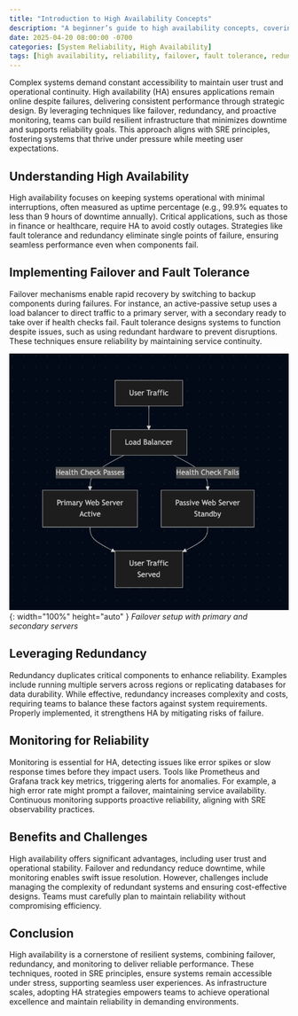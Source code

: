 ```yaml
---
title: "Introduction to High Availability Concepts"
description: "A beginner’s guide to high availability concepts, covering failover, redundancy, and monitoring to build reliable systems with minimal downtime."
date: 2025-04-20 08:00:00 -0700
categories: [System Reliability, High Availability]
tags: [high availability, reliability, failover, fault tolerance, redundancy, monitoring, prometheus, grafana, system design, capacity planning]
---
```


Complex systems demand constant accessibility to maintain user trust and operational continuity. High availability (HA) ensures applications remain online despite failures, delivering consistent performance through strategic design. By leveraging techniques like failover, redundancy, and proactive monitoring, teams can build resilient infrastructure that minimizes downtime and supports reliability goals. This approach aligns with SRE principles, fostering systems that thrive under pressure while meeting user expectations.

## Understanding High Availability
High availability focuses on keeping systems operational with minimal interruptions, often measured as uptime percentage (e.g., 99.9% equates to less than 9 hours of downtime annually). Critical applications, such as those in finance or healthcare, require HA to avoid costly outages. Strategies like fault tolerance and redundancy eliminate single points of failure, ensuring seamless performance even when components fail.

## Implementing Failover and Fault Tolerance
Failover mechanisms enable rapid recovery by switching to backup components during failures. For instance, an active-passive setup uses a load balancer to direct traffic to a primary server, with a secondary ready to take over if health checks fail. Fault tolerance designs systems to function despite issues, such as using redundant hardware to prevent disruptions. These techniques ensure reliability by maintaining service continuity.

![Desktop View](/assets/img/posts/20250420/failover.png){: width="100%" height="auto" }
_Failover setup with primary and secondary servers_

## Leveraging Redundancy
Redundancy duplicates critical components to enhance reliability. Examples include running multiple servers across regions or replicating databases for data durability. While effective, redundancy increases complexity and costs, requiring teams to balance these factors against system requirements. Properly implemented, it strengthens HA by mitigating risks of failure.

## Monitoring for Reliability
Monitoring is essential for HA, detecting issues like error spikes or slow response times before they impact users. Tools like Prometheus and Grafana track key metrics, triggering alerts for anomalies. For example, a high error rate might prompt a failover, maintaining service availability. Continuous monitoring supports proactive reliability, aligning with SRE observability practices.

## Benefits and Challenges
High availability offers significant advantages, including user trust and operational stability. Failover and redundancy reduce downtime, while monitoring enables swift issue resolution. However, challenges include managing the complexity of redundant systems and ensuring cost-effective designs. Teams must carefully plan to maintain reliability without compromising efficiency.

## Conclusion
High availability is a cornerstone of resilient systems, combining failover, redundancy, and monitoring to deliver reliable performance. These techniques, rooted in SRE principles, ensure systems remain accessible under stress, supporting seamless user experiences. As infrastructure scales, adopting HA strategies empowers teams to achieve operational excellence and maintain reliability in demanding environments.
